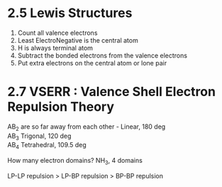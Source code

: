 # 2.5 Lewis Structures
1) Count all valence electrons
2) Least ElectroNegative is the central atom
3) H is always terminal atom
4) Subtract the bonded electrons from the valence electrons
5) Put extra electrons on the central atom or lone pair

# 2.7 VSERR : Valence Shell Electron Repulsion Theory
AB<sub>2</sub> are so far away from each other - Linear, 180 deg <br>
AB<sub>3</sub> Trigonal, 120 deg <br>
AB<sub>4</sub> Tetrahedral, 109.5 deg <br>

How many electron domains?
NH<sub>3</sub>, 4 domains

LP-LP repulsion > LP-BP repulsion > BP-BP repulsion

